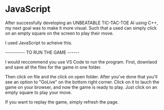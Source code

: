 # JavaScript


After successfully developing an UNBEATABLE TIC-TAC-TOE AI using C++, my next goal was to make it more visual. Such that a used can simply 
click on an empty square on the screen to play their move. 

I used JavaScript to acheive this. 


---------- TO RUN THE GAME ------

I would reccommend you use VS Code to run the program. First, downlaod and save all the files for the game in one folder. 

Then click on file and the click on open folder. After you've done that you'll see an option to "GoLive" on the bottom right 
corner. Click on it to lauch the game on your browser, and now the game is ready to play. Just click on an empty square to 
play your move. 

If you want to replay the game, simply refresh the page. 
